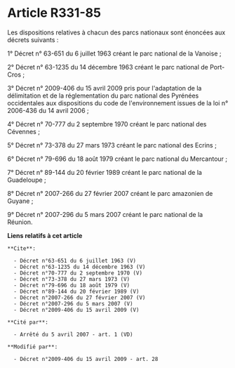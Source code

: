 # Article R331-85

Les dispositions relatives à chacun des parcs nationaux sont énoncées aux décrets suivants : 

1° Décret n° 63-651 du 6 juillet 1963 créant le parc national de la Vanoise ; 

2° Décret n° 63-1235 du 14 décembre 1963 créant le parc national de Port-Cros ; 

3° Décret n° 2009-406 du 15 avril 2009 pris pour l'adaptation de la délimitation et de la réglementation du parc national des
Pyrénées occidentales aux dispositions du code de l'environnement issues de la loi n° 2006-436 du 14 avril 2006 ; 

4° Décret n° 70-777 du 2 septembre 1970 créant le parc national des Cévennes ; 

5° Décret n° 73-378 du 27 mars 1973 créant le parc national des Ecrins ; 

6° Décret n° 79-696 du 18 août 1979 créant le parc national du Mercantour ; 

7° Décret n° 89-144 du 20 février 1989 créant le parc national de la Guadeloupe ; 

8° Décret n° 2007-266 du 27 février 2007 créant le parc amazonien de Guyane ; 

9° Décret n° 2007-296 du 5 mars 2007 créant le parc national de la Réunion.

**Liens relatifs à cet article**

	**Cite**:

	  - Décret n°63-651 du 6 juillet 1963 (V)
	  - Décret n°63-1235 du 14 décembre 1963 (V)
	  - Décret n°70-777 du 2 septembre 1970 (V)
	  - Décret n°73-378 du 27 mars 1973 (V)
	  - Décret n°79-696 du 18 août 1979 (V)
	  - Décret n°89-144 du 20 février 1989 (V)
	  - Décret n°2007-266 du 27 février 2007 (V)
	  - Décret n°2007-296 du 5 mars 2007 (V)
	  - Décret n°2009-406 du 15 avril 2009 (V)

	**Cité par**:

	  - Arrêté du 5 avril 2007 - art. 1 (VD)

	**Modifié par**:

	  - Décret n°2009-406 du 15 avril 2009 - art. 28
